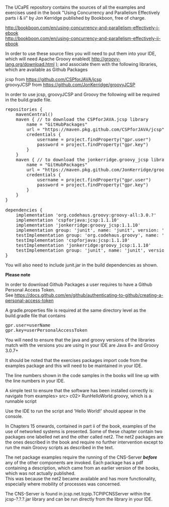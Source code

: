 The UCaPE repository contains the sources of all the examples and exercises
used in the book "Using Concurrency and Parallelism Effectively parts i & ii"
by Jon Kerridge published by Bookboon, free of charge.

http://bookboon.com/en/using-concurrency-and-parallelism-effectively-i-ebook  
http://bookboon.com/en/using-concurrency-and-parallelism-effectively-ii-ebook  

In order to use these source files you will need to put them into your IDE, which
will need Apache Groovy enabled( http://groovy-lang.org/download.html );
and associate them with  the following libraries, which are available as Github Packages

jcsp from https://github.com/CSPforJAVA/jcsp  
groovyJCSP from https://github.com/JonKerridge/groovyJCSP  

In order to use jcsp, groovyJCSP and Groovy the following will be required in the 
build.gradle file.
<pre>
repositories {
    mavenCentral()
    maven { // to download the CSPforJAVA.jcsp library
        name = "GitHubPackages"
        url = "https://maven.pkg.github.com/CSPforJAVA/jcsp"
        credentials {
            username = project.findProperty("gpr.user")
            password = project.findProperty("gpr.key")
        }
    }
    maven { // to download the jonkerridge.groovy_jcsp library
        name = "GitHubPackages"
        url = "https://maven.pkg.github.com/JonKerridge/groovyJCSP"
        credentials {
            username = project.findProperty("gpr.user")
            password = project.findProperty("gpr.key")
        }
    }
}

dependencies {
    implementation 'org.codehaus.groovy:groovy-all:3.0.?'   // replace ? with the latest Groovy 3 release
    implementation 'cspforjava:jcsp:1.1.10'
    implementation 'jonkerridge:groovy_jcsp:1.1.10'
    implementation group: 'junit', name: 'junit', version: '4.13.1'
    testImplementation group: 'org.codehaus.groovy', name: 'groovy-all', version: '3.0.?'  // replace ? with the latest Groovy 3 release
    testImplementation 'cspforjava:jcsp:1.1.10'
    testImplementation 'jonkerridge:groovy_jcsp:1.1.10'
    testImplementation group: 'junit', name: 'junit', version: '4.13.1'
}
</pre>
You will also need to include junit.jar in the build dependencies as shown.

**Please note**

In order to download Github Packages a user requires to have a Github Personal Access Token.  
See https://docs.github.com/en/github/authenticating-to-github/creating-a-personal-access-token

A gradle.properties file is required at the same directory level as the build.gradle file that contains

<pre>
gpr.user=userName
gpr.key=userPersonalAccessToken
</pre>

You will need to ensure that the java and groovy versions of the libraries match
with the versions you are using in your IDE are Java 8+ and Groovy 3.0.7+

It should be noted that the exercises packages import code from the examples package
and this will need to be maintained in your IDE.

The line numbers shown in the code samples in the books will line up with the line 
numbers in your IDE.

A simple test to ensure that the software has been installed correctly is:
navigate from examples> src> c02> RunHelloWorld.groovy, which is a runnable script

Use the IDE to run the script and 'Hello World!' should appear in the console.

In Chapters 15 onwards, contained in part ii of the book, examples of the use of 
networked systems is presented.  Some of these chapter contain two packages one 
labelled net and the other called net2.  The net2 packages are the ones described 
in the book and require no further intervention except to run the main Groovy scripts
as described in the text.

The net package examples require the running of the CNS-Server **_before_** any 
of the other components are invoked.  Each package has a pdf containing a description,
which came from an earlier version of the books, which was not actually published.  
This was because the net2 became available and has more functionality, especially 
where mobility of processes was concerned.

The CNS-Server is found in jcsp.net.tcpip.TCPIPCNSServer within the jcsp-?.?.?.jar
library and can be run directly from the library in your IDE.
